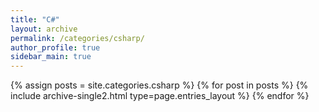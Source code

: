 ```yaml
---
title: "C#"
layout: archive
permalink: /categories/csharp/
author_profile: true
sidebar_main: true
---
```


{% assign posts = site.categories.csharp %}
{% for post in posts %} 
  {% include archive-single2.html type=page.entries_layout %} 
{% endfor %}
